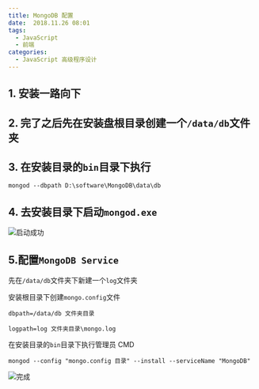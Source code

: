 ```yaml
---
title: MongoDB 配置
date:  2018.11.26 08:01
tags:
  - JavaScript
  - 前端
categories:
  - JavaScript 高级程序设计
---
```

## 1. 安装一路向下
## 2. 完了之后先在安装盘根目录创建一个`/data/db`文件夹
## 3. 在安装目录的`bin`目录下执行
~~~
mongod --dbpath D:\software\MongoDB\data\db
~~~
## 4. 去安装目录下启动`mongod.exe`
![启动成功](https://r2.xiongyuchi.com/mongodb-pei-zhi/1.webp)
## 5.配置`MongoDB Service`
先在`/data/db`文件夹下新建一个`log`文件夹

安装根目录下创建`mongo.config`文件

~~~
dbpath=/data/db 文件夹目录

logpath=log 文件夹目录\mongo.log
~~~

在安装目录的`bin`目录下执行管理员 CMD

~~~
mongod --config "mongo.config 目录" --install --serviceName "MongoDB"
~~~

![完成](https://r2.xiongyuchi.com/mongodb-pei-zhi/2.webp)
